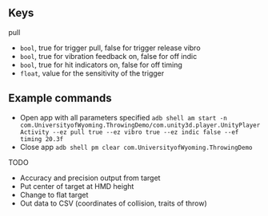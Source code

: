 ## Keys
pull
 - `bool`, true for trigger pull, false for trigger release
vibro
 - `bool`, true for vibration feedback on, false for off
indic
 - `bool`, true for hit indicators on, false for off
timing
 - `float`, value for the sensitivity of the trigger

## Example commands
 - Open app with all parameters specified
`adb shell am start -n com.UniversityofWyoming.ThrowingDemo/com.unity3d.player.UnityPlayerActivity --ez pull true --ez vibro true --ez indic false --ef timing 20.3f`
 - Close app
`adb shell pm clear com.UniversityofWyoming.ThrowingDemo`

TODO
 - Accuracy and precision output from target
 - Put center of target at HMD height
 - Change to flat target
 - Out data to CSV (coordinates of collision, traits of throw)